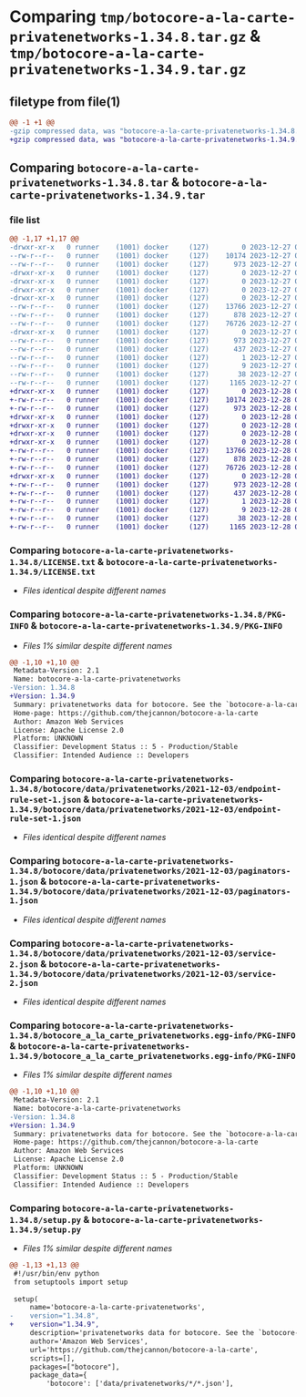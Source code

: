 # Comparing `tmp/botocore-a-la-carte-privatenetworks-1.34.8.tar.gz` & `tmp/botocore-a-la-carte-privatenetworks-1.34.9.tar.gz`

## filetype from file(1)

```diff
@@ -1 +1 @@
-gzip compressed data, was "botocore-a-la-carte-privatenetworks-1.34.8.tar", last modified: Wed Dec 27 01:06:52 2023, max compression
+gzip compressed data, was "botocore-a-la-carte-privatenetworks-1.34.9.tar", last modified: Thu Dec 28 01:06:54 2023, max compression
```

## Comparing `botocore-a-la-carte-privatenetworks-1.34.8.tar` & `botocore-a-la-carte-privatenetworks-1.34.9.tar`

### file list

```diff
@@ -1,17 +1,17 @@
-drwxr-xr-x   0 runner    (1001) docker     (127)        0 2023-12-27 01:06:52.867344 botocore-a-la-carte-privatenetworks-1.34.8/
--rw-r--r--   0 runner    (1001) docker     (127)    10174 2023-12-27 01:06:52.000000 botocore-a-la-carte-privatenetworks-1.34.8/LICENSE.txt
--rw-r--r--   0 runner    (1001) docker     (127)      973 2023-12-27 01:06:52.867344 botocore-a-la-carte-privatenetworks-1.34.8/PKG-INFO
-drwxr-xr-x   0 runner    (1001) docker     (127)        0 2023-12-27 01:06:52.863343 botocore-a-la-carte-privatenetworks-1.34.8/botocore/
-drwxr-xr-x   0 runner    (1001) docker     (127)        0 2023-12-27 01:06:52.863343 botocore-a-la-carte-privatenetworks-1.34.8/botocore/data/
-drwxr-xr-x   0 runner    (1001) docker     (127)        0 2023-12-27 01:06:52.863343 botocore-a-la-carte-privatenetworks-1.34.8/botocore/data/privatenetworks/
-drwxr-xr-x   0 runner    (1001) docker     (127)        0 2023-12-27 01:06:52.863343 botocore-a-la-carte-privatenetworks-1.34.8/botocore/data/privatenetworks/2021-12-03/
--rw-r--r--   0 runner    (1001) docker     (127)    13766 2023-12-27 01:06:29.000000 botocore-a-la-carte-privatenetworks-1.34.8/botocore/data/privatenetworks/2021-12-03/endpoint-rule-set-1.json
--rw-r--r--   0 runner    (1001) docker     (127)      878 2023-12-27 01:06:29.000000 botocore-a-la-carte-privatenetworks-1.34.8/botocore/data/privatenetworks/2021-12-03/paginators-1.json
--rw-r--r--   0 runner    (1001) docker     (127)    76726 2023-12-27 01:06:29.000000 botocore-a-la-carte-privatenetworks-1.34.8/botocore/data/privatenetworks/2021-12-03/service-2.json
-drwxr-xr-x   0 runner    (1001) docker     (127)        0 2023-12-27 01:06:52.867344 botocore-a-la-carte-privatenetworks-1.34.8/botocore_a_la_carte_privatenetworks.egg-info/
--rw-r--r--   0 runner    (1001) docker     (127)      973 2023-12-27 01:06:52.000000 botocore-a-la-carte-privatenetworks-1.34.8/botocore_a_la_carte_privatenetworks.egg-info/PKG-INFO
--rw-r--r--   0 runner    (1001) docker     (127)      437 2023-12-27 01:06:52.000000 botocore-a-la-carte-privatenetworks-1.34.8/botocore_a_la_carte_privatenetworks.egg-info/SOURCES.txt
--rw-r--r--   0 runner    (1001) docker     (127)        1 2023-12-27 01:06:52.000000 botocore-a-la-carte-privatenetworks-1.34.8/botocore_a_la_carte_privatenetworks.egg-info/dependency_links.txt
--rw-r--r--   0 runner    (1001) docker     (127)        9 2023-12-27 01:06:52.000000 botocore-a-la-carte-privatenetworks-1.34.8/botocore_a_la_carte_privatenetworks.egg-info/top_level.txt
--rw-r--r--   0 runner    (1001) docker     (127)       38 2023-12-27 01:06:52.867344 botocore-a-la-carte-privatenetworks-1.34.8/setup.cfg
--rw-r--r--   0 runner    (1001) docker     (127)     1165 2023-12-27 01:06:52.000000 botocore-a-la-carte-privatenetworks-1.34.8/setup.py
+drwxr-xr-x   0 runner    (1001) docker     (127)        0 2023-12-28 01:06:54.554380 botocore-a-la-carte-privatenetworks-1.34.9/
+-rw-r--r--   0 runner    (1001) docker     (127)    10174 2023-12-28 01:06:54.000000 botocore-a-la-carte-privatenetworks-1.34.9/LICENSE.txt
+-rw-r--r--   0 runner    (1001) docker     (127)      973 2023-12-28 01:06:54.554380 botocore-a-la-carte-privatenetworks-1.34.9/PKG-INFO
+drwxr-xr-x   0 runner    (1001) docker     (127)        0 2023-12-28 01:06:54.550379 botocore-a-la-carte-privatenetworks-1.34.9/botocore/
+drwxr-xr-x   0 runner    (1001) docker     (127)        0 2023-12-28 01:06:54.550379 botocore-a-la-carte-privatenetworks-1.34.9/botocore/data/
+drwxr-xr-x   0 runner    (1001) docker     (127)        0 2023-12-28 01:06:54.550379 botocore-a-la-carte-privatenetworks-1.34.9/botocore/data/privatenetworks/
+drwxr-xr-x   0 runner    (1001) docker     (127)        0 2023-12-28 01:06:54.554380 botocore-a-la-carte-privatenetworks-1.34.9/botocore/data/privatenetworks/2021-12-03/
+-rw-r--r--   0 runner    (1001) docker     (127)    13766 2023-12-28 01:06:26.000000 botocore-a-la-carte-privatenetworks-1.34.9/botocore/data/privatenetworks/2021-12-03/endpoint-rule-set-1.json
+-rw-r--r--   0 runner    (1001) docker     (127)      878 2023-12-28 01:06:26.000000 botocore-a-la-carte-privatenetworks-1.34.9/botocore/data/privatenetworks/2021-12-03/paginators-1.json
+-rw-r--r--   0 runner    (1001) docker     (127)    76726 2023-12-28 01:06:26.000000 botocore-a-la-carte-privatenetworks-1.34.9/botocore/data/privatenetworks/2021-12-03/service-2.json
+drwxr-xr-x   0 runner    (1001) docker     (127)        0 2023-12-28 01:06:54.554380 botocore-a-la-carte-privatenetworks-1.34.9/botocore_a_la_carte_privatenetworks.egg-info/
+-rw-r--r--   0 runner    (1001) docker     (127)      973 2023-12-28 01:06:54.000000 botocore-a-la-carte-privatenetworks-1.34.9/botocore_a_la_carte_privatenetworks.egg-info/PKG-INFO
+-rw-r--r--   0 runner    (1001) docker     (127)      437 2023-12-28 01:06:54.000000 botocore-a-la-carte-privatenetworks-1.34.9/botocore_a_la_carte_privatenetworks.egg-info/SOURCES.txt
+-rw-r--r--   0 runner    (1001) docker     (127)        1 2023-12-28 01:06:54.000000 botocore-a-la-carte-privatenetworks-1.34.9/botocore_a_la_carte_privatenetworks.egg-info/dependency_links.txt
+-rw-r--r--   0 runner    (1001) docker     (127)        9 2023-12-28 01:06:54.000000 botocore-a-la-carte-privatenetworks-1.34.9/botocore_a_la_carte_privatenetworks.egg-info/top_level.txt
+-rw-r--r--   0 runner    (1001) docker     (127)       38 2023-12-28 01:06:54.554380 botocore-a-la-carte-privatenetworks-1.34.9/setup.cfg
+-rw-r--r--   0 runner    (1001) docker     (127)     1165 2023-12-28 01:06:54.000000 botocore-a-la-carte-privatenetworks-1.34.9/setup.py
```

### Comparing `botocore-a-la-carte-privatenetworks-1.34.8/LICENSE.txt` & `botocore-a-la-carte-privatenetworks-1.34.9/LICENSE.txt`

 * *Files identical despite different names*

### Comparing `botocore-a-la-carte-privatenetworks-1.34.8/PKG-INFO` & `botocore-a-la-carte-privatenetworks-1.34.9/PKG-INFO`

 * *Files 1% similar despite different names*

```diff
@@ -1,10 +1,10 @@
 Metadata-Version: 2.1
 Name: botocore-a-la-carte-privatenetworks
-Version: 1.34.8
+Version: 1.34.9
 Summary: privatenetworks data for botocore. See the `botocore-a-la-carte` package for more info.
 Home-page: https://github.com/thejcannon/botocore-a-la-carte
 Author: Amazon Web Services
 License: Apache License 2.0
 Platform: UNKNOWN
 Classifier: Development Status :: 5 - Production/Stable
 Classifier: Intended Audience :: Developers
```

### Comparing `botocore-a-la-carte-privatenetworks-1.34.8/botocore/data/privatenetworks/2021-12-03/endpoint-rule-set-1.json` & `botocore-a-la-carte-privatenetworks-1.34.9/botocore/data/privatenetworks/2021-12-03/endpoint-rule-set-1.json`

 * *Files identical despite different names*

### Comparing `botocore-a-la-carte-privatenetworks-1.34.8/botocore/data/privatenetworks/2021-12-03/paginators-1.json` & `botocore-a-la-carte-privatenetworks-1.34.9/botocore/data/privatenetworks/2021-12-03/paginators-1.json`

 * *Files identical despite different names*

### Comparing `botocore-a-la-carte-privatenetworks-1.34.8/botocore/data/privatenetworks/2021-12-03/service-2.json` & `botocore-a-la-carte-privatenetworks-1.34.9/botocore/data/privatenetworks/2021-12-03/service-2.json`

 * *Files identical despite different names*

### Comparing `botocore-a-la-carte-privatenetworks-1.34.8/botocore_a_la_carte_privatenetworks.egg-info/PKG-INFO` & `botocore-a-la-carte-privatenetworks-1.34.9/botocore_a_la_carte_privatenetworks.egg-info/PKG-INFO`

 * *Files 1% similar despite different names*

```diff
@@ -1,10 +1,10 @@
 Metadata-Version: 2.1
 Name: botocore-a-la-carte-privatenetworks
-Version: 1.34.8
+Version: 1.34.9
 Summary: privatenetworks data for botocore. See the `botocore-a-la-carte` package for more info.
 Home-page: https://github.com/thejcannon/botocore-a-la-carte
 Author: Amazon Web Services
 License: Apache License 2.0
 Platform: UNKNOWN
 Classifier: Development Status :: 5 - Production/Stable
 Classifier: Intended Audience :: Developers
```

### Comparing `botocore-a-la-carte-privatenetworks-1.34.8/setup.py` & `botocore-a-la-carte-privatenetworks-1.34.9/setup.py`

 * *Files 1% similar despite different names*

```diff
@@ -1,13 +1,13 @@
 #!/usr/bin/env python
 from setuptools import setup
 
 setup(
     name='botocore-a-la-carte-privatenetworks',
-    version="1.34.8",
+    version="1.34.9",
     description='privatenetworks data for botocore. See the `botocore-a-la-carte` package for more info.',
     author='Amazon Web Services',
     url='https://github.com/thejcannon/botocore-a-la-carte',
     scripts=[],
     packages=["botocore"],
     package_data={
         'botocore': ['data/privatenetworks/*/*.json'],
```

